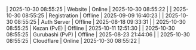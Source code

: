 | 2025-10-30 08:55:25 | Website | Online | 2025-10-30 08:55:22 |
| 2025-10-30 08:55:25 | Registration | Offline | 2025-09-09 16:40:23 |
| 2025-10-30 08:55:25 | Auth Server | Offline | 2025-08-18 09:33:31 |
| 2025-10-30 08:55:25 | Kezan (PvE) | Offline | 2025-10-11 12:51:30 |
| 2025-10-30 08:55:25 | Gurubashi (PvP) | Offline | 2025-08-23 21:44:06 |
| 2025-10-30 08:55:25 | Cloudflare | Online | 2025-10-30 08:55:22 |
